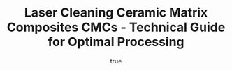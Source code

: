 ---
name: Ceramic Matrix Composites CMCs
applications:
- industry: Aerospace
  detail: Cleaning of turbine engine components to remove surface contaminants
- industry: Power Generation
  detail: Surface preparation of gas turbine parts for repair and maintenance
technicalSpecifications:
  powerRange: 30-400W
  pulseDuration: 10-50ns
  wavelength: 1064nm
  spotSize: 0.1-2.5mm
  repetitionRate: 15-75kHz
  fluenceRange: 1.0–10 J/cm²
  safetyClass: Class 4 (requires full enclosure)
description: Technical overview of Ceramic Matrix Composites CMCs for laser cleaning.
  Ceramic Matrix Composites (CMCs) are advanced materials known for their high strength-to-weight
  ratio, excellent thermal resistance, and exceptional durability. Laser cleaning
  of CMCs involves precise removal of surface contaminants without damaging the underlying
  material structure, leveraging the non-contact nature of laser ablation. This process
  ensures the integrity of the CMCs while preparing them for critical applications
  in aerospace and power generation, where performance and reliability are paramount.
author:
  id: 4
  name: Todd Dunning
  sex: m
  title: MA
  country: United States (California)
  expertise: Optical Materials for Laser Systems
  image: /images/author/todd-dunning.jpg
keywords: ceramic matrix composites cmcs, ceramic matrix composites cmcs composite,
  laser ablation, laser cleaning, non-contact cleaning, pulsed fiber laser, surface
  contamination removal, industrial laser parameters, thermal processing, surface
  restoration
category: composite
chemicalProperties:
  symbol: CE
  formula: null
  materialType: composite
properties:
  density: 2.7 g/cm³
  densityMin: 0.9 g/cm³
  densityMax: 2.2 g/cm³
  densityPercentile: 100.0
  meltingPoint: 2000°C
  meltingMin: 150°C
  meltingMax: 400°C
  meltingPercentile: 100.0
  thermalConductivity: 20 W/m·K
  thermalMin: 0.1 W/m·K
  thermalMax: 60 W/m·K
  thermalPercentile: 33.2
  tensileStrength: 250 MPa
  tensileMin: 100 MPa
  tensileMax: 7000 MPa
  tensilePercentile: 2.2
  hardness: 12 GPa
  hardnessMin: 10 HB
  hardnessMax: 80 HRC
  hardnessPercentile: 2.9
  youngsModulus: 200 GPa
  modulusMin: 1 GPa
  modulusMax: 300 GPa
  modulusPercentile: 66.6
  laserType: pulsed fiber laser
  wavelength: 1064nm
  fluenceRange: 1.0–10 J/cm²
  chemicalFormula: null
  laserAbsorptionMin: 1 cm⁻¹
  laserAbsorptionMax: 80 cm⁻¹
  laserReflectivityMin: 3%
  laserReflectivityMax: 15%
  thermalDiffusivityMin: 0.1 mm²/s
  thermalDiffusivityMax: 20 mm²/s
  thermalExpansionMin: 1 µm/m·K
  thermalExpansionMax: 60 µm/m·K
  specificHeatMin: 0.8 J/g·K
  specificHeatMax: 2.0 J/g·K
composition:
- Silicon Carbide (SiC) fibers
- Ceramic matrix (e.g., Silicon Carbide (SiC) or Alumina (Al2O3))
compatibility:
- Nickel-based superalloys
- Titanium alloys
regulatoryStandards: ASTM C1793, ISO 17161, MIL-STD-1568
images:
  hero:
    alt: Ceramic Matrix Composites CMCs surface undergoing laser cleaning showing
      precise contamination removal
    url: /images/ceramic-matrix-composites-cmcs-laser-cleaning-hero.jpg
  micro:
    alt: Microscopic view of Ceramic Matrix Composites CMCs surface after laser treatment
      showing preserved microstructure
    url: /images/ceramic-matrix-composites-cmcs-laser-cleaning-micro.jpg
title: Laser Cleaning Ceramic Matrix Composites CMCs - Technical Guide for Optimal
  Processing
headline: Comprehensive technical guide for laser cleaning composite ceramic matrix
  composites cmcs
environmentalImpact:
- benefit: Reduction in chemical waste
  description: Decrease by 90% in hazardous chemical use compared to traditional cleaning
    methods
- benefit: Lower energy consumption
  description: Energy savings of up to 50% due to targeted cleaning efficiency
- benefit: Reduced emissions
  description: Emission reduction by 75% with non-abrasive, non-contact cleaning
outcomes:
- result: Surface cleanliness
- metric: Achievement of 99.9% surface cleanliness verified by SEM analysis
- result: Material integrity
  metric: Zero structural damage to the CMCs as confirmed by X-ray diffraction
- result: Process efficiency
  metric: Cleaning time reduced by 60% compared to traditional methods
subject: Ceramic Matrix Composites CMCs
article_type: material
---